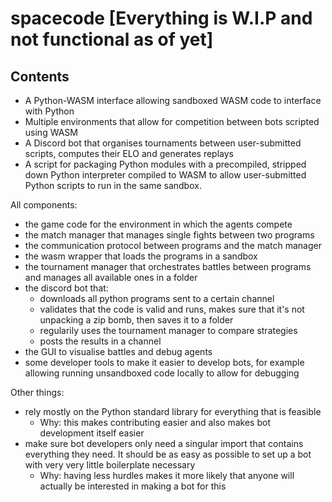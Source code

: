 # spacecode [Everything is W.I.P and not functional as of yet]

## Contents
- A Python-WASM interface allowing sandboxed WASM code to interface with Python
- Multiple environments that allow for competition between bots scripted using WASM
- A Discord bot that organises tournaments between user-submitted scripts, computes their ELO and generates replays
- A script for packaging Python modules with a precompiled, stripped down Python interpreter compiled to WASM to allow user-submitted Python scripts to run in the same sandbox.

All components:
- the game code for the environment in which the agents compete
- the match manager that manages single fights between two programs
- the communication protocol between programs and the match manager
- the wasm wrapper that loads the programs in a sandbox
- the tournament manager that orchestrates battles between programs and manages all available ones in a folder
- the discord bot that:
  - downloads all python programs sent to a certain channel
  - validates that the code is valid and runs, makes sure that it's not unpacking a zip bomb, then saves it to a folder
  - regularily uses the tournament manager to compare strategies
  - posts the results in a channel
- the GUI to visualise battles and debug agents
- some developer tools to make it easier to develop bots, for example allowing running unsandboxed code locally to allow for debugging

Other things:
- rely mostly on the Python standard library for everything that is feasible
  - Why: this makes contributing easier and also makes bot development itself easier
- make sure bot developers only need a singular import that contains everything they need. It should be as easy as possible to set up a bot with very very little boilerplate necessary
  - Why: having less hurdles makes it more likely that anyone will actually be interested in making a bot for this
